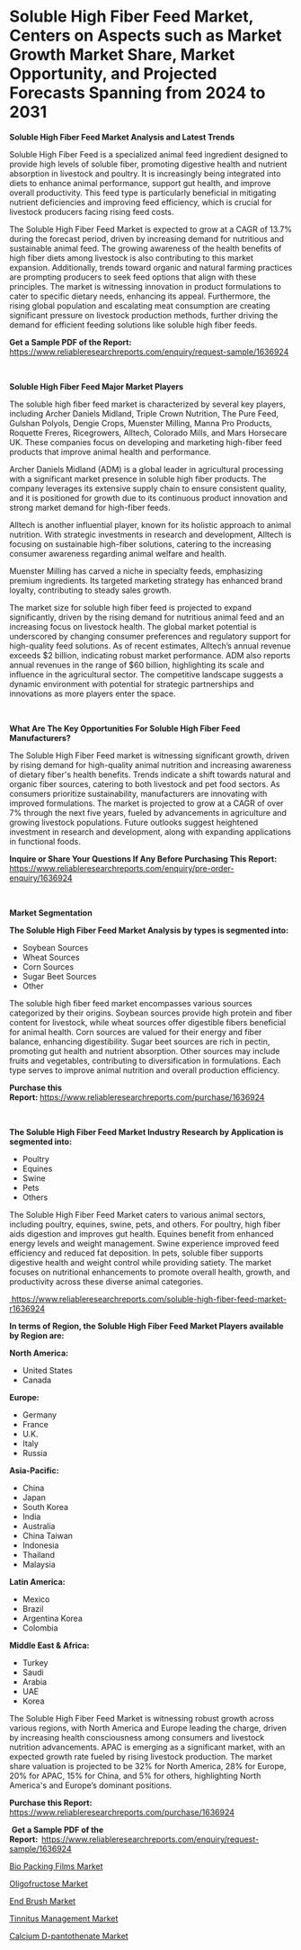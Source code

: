 <p><h1>Soluble High Fiber Feed Market, Centers on Aspects such as Market Growth Market Share, Market Opportunity, and Projected Forecasts Spanning from 2024 to 2031</h1></p><p><strong>Soluble High Fiber Feed Market Analysis and Latest Trends</strong></p>
<p><p>Soluble High Fiber Feed is a specialized animal feed ingredient designed to provide high levels of soluble fiber, promoting digestive health and nutrient absorption in livestock and poultry. It is increasingly being integrated into diets to enhance animal performance, support gut health, and improve overall productivity. This feed type is particularly beneficial in mitigating nutrient deficiencies and improving feed efficiency, which is crucial for livestock producers facing rising feed costs.</p><p>The Soluble High Fiber Feed Market is expected to grow at a CAGR of 13.7% during the forecast period, driven by increasing demand for nutritious and sustainable animal feed. The growing awareness of the health benefits of high fiber diets among livestock is also contributing to this market expansion. Additionally, trends toward organic and natural farming practices are prompting producers to seek feed options that align with these principles. The market is witnessing innovation in product formulations to cater to specific dietary needs, enhancing its appeal. Furthermore, the rising global population and escalating meat consumption are creating significant pressure on livestock production methods, further driving the demand for efficient feeding solutions like soluble high fiber feeds.</p></p>
<p><strong>Get a Sample PDF of the Report:&nbsp;</strong> <a href="https://www.reliableresearchreports.com/enquiry/request-sample/1636924">https://www.reliableresearchreports.com/enquiry/request-sample/1636924</a></p>
<p>&nbsp;</p>
<p><strong>Soluble High Fiber Feed Major Market Players</strong></p>
<p><p>The soluble high fiber feed market is characterized by several key players, including Archer Daniels Midland, Triple Crown Nutrition, The Pure Feed, Gulshan Polyols, Dengie Crops, Muenster Milling, Manna Pro Products, Roquette Freres, Ricegrowers, Alltech, Colorado Mills, and Mars Horsecare UK. These companies focus on developing and marketing high-fiber feed products that improve animal health and performance.</p><p>Archer Daniels Midland (ADM) is a global leader in agricultural processing with a significant market presence in soluble high fiber products. The company leverages its extensive supply chain to ensure consistent quality, and it is positioned for growth due to its continuous product innovation and strong market demand for high-fiber feeds. </p><p>Alltech is another influential player, known for its holistic approach to animal nutrition. With strategic investments in research and development, Alltech is focusing on sustainable high-fiber solutions, catering to the increasing consumer awareness regarding animal welfare and health.</p><p>Muenster Milling has carved a niche in specialty feeds, emphasizing premium ingredients. Its targeted marketing strategy has enhanced brand loyalty, contributing to steady sales growth.</p><p>The market size for soluble high fiber feed is projected to expand significantly, driven by the rising demand for nutritious animal feed and an increasing focus on livestock health. The global market potential is underscored by changing consumer preferences and regulatory support for high-quality feed solutions. As of recent estimates, Alltech’s annual revenue exceeds $2 billion, indicating robust market performance. ADM also reports annual revenues in the range of $60 billion, highlighting its scale and influence in the agricultural sector. The competitive landscape suggests a dynamic environment with potential for strategic partnerships and innovations as more players enter the space.</p></p>
<p>&nbsp;</p>
<p><strong>What Are The Key Opportunities For Soluble High Fiber Feed Manufacturers?</strong></p>
<p><p>The Soluble High Fiber Feed market is witnessing significant growth, driven by rising demand for high-quality animal nutrition and increasing awareness of dietary fiber's health benefits. Trends indicate a shift towards natural and organic fiber sources, catering to both livestock and pet food sectors. As consumers prioritize sustainability, manufacturers are innovating with improved formulations. The market is projected to grow at a CAGR of over 7% through the next five years, fueled by advancements in agriculture and growing livestock populations. Future outlooks suggest heightened investment in research and development, along with expanding applications in functional foods.</p></p>
<p><strong>Inquire or Share Your Questions If Any Before Purchasing This Report:</strong> <a href="https://www.reliableresearchreports.com/enquiry/pre-order-enquiry/1636924">https://www.reliableresearchreports.com/enquiry/pre-order-enquiry/1636924</a></p>
<p>&nbsp;</p>
<p><strong>Market Segmentation</strong></p>
<p><strong>The Soluble High Fiber Feed Market Analysis by types is segmented into:</strong></p>
<p><ul><li>Soybean Sources</li><li>Wheat Sources</li><li>Corn Sources</li><li>Sugar Beet Sources</li><li>Other</li></ul></p>
<p><p>The soluble high fiber feed market encompasses various sources categorized by their origins. Soybean sources provide high protein and fiber content for livestock, while wheat sources offer digestible fibers beneficial for animal health. Corn sources are valued for their energy and fiber balance, enhancing digestibility. Sugar beet sources are rich in pectin, promoting gut health and nutrient absorption. Other sources may include fruits and vegetables, contributing to diversification in formulations. Each type serves to improve animal nutrition and overall production efficiency.</p></p>
<p><strong>Purchase this Report:&nbsp;</strong><a href="https://www.reliableresearchreports.com/purchase/1636924">https://www.reliableresearchreports.com/purchase/1636924</a></p>
<p>&nbsp;</p>
<p><strong>The Soluble High Fiber Feed Market Industry Research by Application is segmented into:</strong></p>
<p><ul><li>Poultry</li><li>Equines</li><li>Swine</li><li>Pets</li><li>Others</li></ul></p>
<p><p>The Soluble High Fiber Feed Market caters to various animal sectors, including poultry, equines, swine, pets, and others. For poultry, high fiber aids digestion and improves gut health. Equines benefit from enhanced energy levels and weight management. Swine experience improved feed efficiency and reduced fat deposition. In pets, soluble fiber supports digestive health and weight control while providing satiety. The market focuses on nutritional enhancements to promote overall health, growth, and productivity across these diverse animal categories.</p></p>
<p><a href="https://www.reliableresearchreports.com/soluble-high-fiber-feed-market-r1636924">&nbsp;https://www.reliableresearchreports.com/soluble-high-fiber-feed-market-r1636924</a></p>
<p><strong>In terms of Region, the Soluble High Fiber Feed Market Players available by Region are:</strong></p>
<p>
    <p> <strong> North America: </strong>
        <ul>
            <li>United States</li>
            <li>Canada</li>
        </ul>
        </p> 
    <p> <strong> Europe: </strong>
        <ul>
            <li>Germany</li>
            <li>France</li>
            <li>U.K.</li>
            <li>Italy</li>
            <li>Russia</li>
        </ul>
        </p> 
    <p> <strong> Asia-Pacific: </strong>
        <ul>
            <li>China</li>
            <li>Japan</li>
            <li>South Korea</li>
            <li>India</li>
            <li>Australia</li>
            <li>China Taiwan</li>
            <li>Indonesia</li>
            <li>Thailand</li>
            <li>Malaysia</li>
        </ul>
        </p> 
    <p> <strong> Latin America: </strong>
        <ul>
            <li>Mexico</li>
            <li>Brazil</li>
            <li>Argentina Korea</li>
            <li>Colombia</li>
        </ul>
        </p> 
    <p> <strong> Middle East & Africa: </strong>
        <ul>
            <li>Turkey</li>
            <li>Saudi</li>
            <li>Arabia</li>
            <li>UAE</li>
            <li>Korea</li>
        </ul>
    </p>
    </p>
<p><p>The Soluble High Fiber Feed Market is witnessing robust growth across various regions, with North America and Europe leading the charge, driven by increasing health consciousness among consumers and livestock nutrition advancements. APAC is emerging as a significant market, with an expected growth rate fueled by rising livestock production. The market share valuation is projected to be 32% for North America, 28% for Europe, 20% for APAC, 15% for China, and 5% for others, highlighting North America's and Europe’s dominant positions.</p></p>
<p><strong>Purchase this Report: </strong><a href="https://www.reliableresearchreports.com/purchase/1636924">https://www.reliableresearchreports.com/purchase/1636924</a></p>
<p>&nbsp;<strong>Get a Sample PDF of the Report:&nbsp;&nbsp;</strong><a href="https://www.reliableresearchreports.com/enquiry/request-sample/1636924">https://www.reliableresearchreports.com/enquiry/request-sample/1636924</a></p>
<p><strong></strong></p>
<p><p><a href="https://medium.com/@crlaem461_83696/global-market-pulse-trends-and-growth-analysis-in-bio-packing-films-market-forecasted-for-period-b53ddd526323?postPublishedType=repub">Bio Packing Films Market</a></p><p><a href="https://www.linkedin.com/pulse/global-oligofructose-market-sector-types-applications-player-dfaqe?trackingId=c7JdyfSlTqCQWcQwOVgnbA%3D%3D">Oligofructose Market</a></p><p><a href="https://issuu.com/reportprime-2/docs/end-brush-market-size-2030.pptx_46e828445c602a">End Brush Market</a></p><p><a href="https://www.linkedin.com/pulse/tinnitus-management-market-research-report-forecast-growth-prospects-cghye?trackingId=Mmjz1aK1TT6FK8rgzV1Mfg%3D%3D">Tinnitus Management Market</a></p><p><a href="https://medium.com/@crlaem461_83696/how-are-regions-adapting-to-the-calcium-d-pantothenate-market-c99a6eba0112?postPublishedType=repub">Calcium D-pantothenate Market</a></p></p>